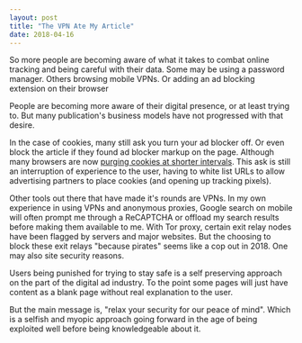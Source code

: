 ```yaml
---
layout: post
title: "The VPN Ate My Article"
date: 2018-04-16
---
```

<p>
So more people are becoming aware of what it takes to combat online tracking and being careful with their data. Some may be using a password manager. Others browsing mobile VPNs. Or adding an ad blocking extension on their browser
</p>

<p>
People are becoming more aware of their digital presence, or at least trying to. But many publication's business models have not progressed with that desire.
</p>

<p>
In the case of cookies, many still ask you turn your ad blocker off. Or even block the article if they found ad blocker markup on the page. Although many browsers are now <a target="_blank" href="https://www.theverge.com/2017/9/14/16308138/apple-safari-11-advertiser-groups-cookie-tracking-letter">purging cookies at shorter intervals</a>. This ask is still an interruption of experience to the user, having to white list URLs to allow advertising partners to place cookies (and opening up tracking pixels).
</p>

<p>
Other tools out there that have made it's rounds are VPNs. In my own experience in using VPNs and anonymous proxies, Google search on mobile will often prompt me through a ReCAPTCHA or offload my search results before making them available to me. With Tor proxy, certain exit relay nodes have been flagged by servers and major websites. But the choosing to block these exit relays "because pirates" seems like a cop out in 2018. One may also site security reasons. 
</p>

<p>
Users being punished for trying to stay safe is a self preserving approach on the part of the digital ad industry. To the point some pages will just have content as a blank page without real explanation to the user.
</p>

<p>
But the main message is, "relax your security for our peace of mind". Which is a selfish and myopic approach going forward in the age of being exploited well before being knowledgeable about it.
</p>